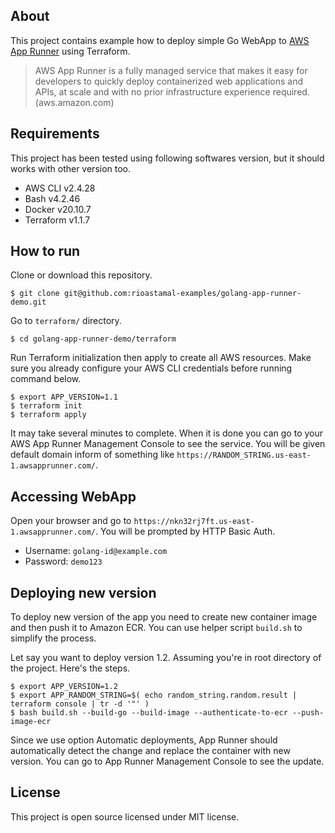 ## About

This project contains example how to deploy simple Go WebApp to [AWS App Runner](https://aws.amazon.com/apprunner/) using Terraform.

> AWS App Runner is a fully managed service that makes it easy for developers to quickly deploy containerized web applications and APIs, at scale and with no prior infrastructure experience required. (aws.amazon.com)

## Requirements

This project has been tested using following softwares version, but it should works with other version too.

- AWS CLI v2.4.28
- Bash v4.2.46
- Docker v20.10.7
- Terraform v1.1.7

## How to run

Clone or download this repository.

```
$ git clone git@github.com:rioastamal-examples/golang-app-runner-demo.git
```

Go to `terraform/` directory.

```
$ cd golang-app-runner-demo/terraform
```

Run Terraform initialization then apply to create all AWS resources. Make sure you already configure your AWS CLI credentials before running command below.

```
$ export APP_VERSION=1.1
$ terraform init
$ terraform apply
```

It may take several minutes to complete. When it is done you can go to your AWS App Runner Management Console to see the service. You will be given default domain inform of something like `https://RANDOM_STRING.us-east-1.awsapprunner.com/`.

## Accessing WebApp

Open your browser and go to `https://nkn32rj7ft.us-east-1.awsapprunner.com/`. You will be prompted by HTTP Basic Auth.

- Username: `golang-id@example.com`
- Password: `demo123`

## Deploying new version

To deploy new version of the app you need to create new container image and then push it to Amazon ECR. You can use helper script `build.sh` to simplify the process.

Let say you want to deploy version 1.2. Assuming you're in root directory of the project. Here's the steps.

```
$ export APP_VERSION=1.2
$ export APP_RANDOM_STRING=$( echo random_string.random.result | terraform console | tr -d '"' )
$ bash build.sh --build-go --build-image --authenticate-to-ecr --push-image-ecr
```

Since we use option Automatic deployments, App Runner should automatically detect the change and replace the container with new version. You can go to App Runner Management Console to see the update.

## License

This project is open source licensed under MIT license.